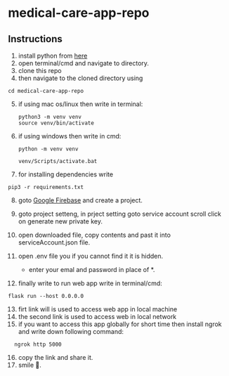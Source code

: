 # medical-care-app-repo

## Instructions 
1. install python from [here](https://www.python.org/downloads/)
2. open terminal/cmd and navigate to directory.
3. clone this repo
4. then navigate to the cloned directory using 
```
cd medical-care-app-repo
```

5. if using mac os/linux then write in terminal:
    ```
    python3 -m venv venv
    source venv/bin/activate
    ```
6. if using windows then write in cmd:
    ```
    python -m venv venv

    venv/Scripts/activate.bat
    ```
    
7. for installing dependencies write
```
pip3 -r requirements.txt
```

8. goto [Google Firebase](https://firebase.google.com/) and create a project.
9. goto project setteng, in prject setting goto service account scroll click on generate new private key.
10. open downloaded file, copy contents and past it into serviceAccount.json file.
11. open .env file you if you cannot find it it is hidden.
    - enter your emal and password in place of *.
 
12. finally write to run web app write in terminal/cmd:
```
flask run --host 0.0.0.0
```

13. firt link will is used to access web app in local machine
14. the second link is used to access web in local network
15. if you want to access this app globally for short time then install ngrok and write down following command:
```
  ngrok http 5000
```
16. copy the link and share it.
17. smile 🙂.
